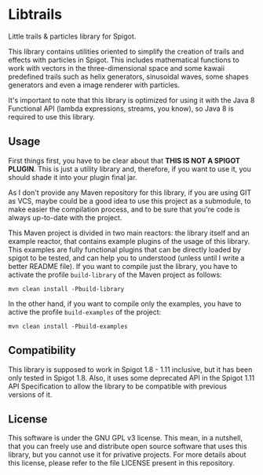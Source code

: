 # Libtrails
Little trails &amp; particles library for Spigot.

This library contains utilities oriented to simplify the creation of trails and effects with particles in Spigot. This includes mathematical functions to work with vectors in the three-dimensional space and some kawaii predefined trails such as helix generators, sinusoidal waves, some shapes generators and even a image renderer with particles.

It's important to note that this library is optimized for using it with the Java 8 Functional API (lambda expressions, streams, you know), so Java 8 is required to use this library.

## Usage

First things first, you have to be clear about that **THIS IS NOT A SPIGOT PLUGIN**. This is just a utility library and, therefore, if you want to use it, you should shade it into your plugin final jar.

As I don't provide any Maven repository for this library, if you are using GIT as VCS, maybe could be a good idea to use this project as a submodule, to make easier the compilation process, and to be sure that you're code is always up-to-date with the project.

This Maven project is divided in two main reactors: the library itself and an example reactor, that contains example plugins of the usage of this library. This examples are fully functional plugins that can be directly loaded by spigot to be tested, and can help you to understood (unless until I write a better README file). If you want to compile just the library, you have to activate the profile `build-library` of the Maven project as follows:

```mvn clean install -Pbuild-library```

In the other hand, if you want to compile only the examples, you have to active the profile `build-examples` of the project:

```mvn clean install -Pbuild-examples```

## Compatibility

This library is supposed to work in Spigot 1.8 - 1.11 inclusive, but it has been only tested in Spigot 1.8. Also, it uses some deprecated API in the Spigot 1.11 API Specification to allow the library to be compatible with previous versions of it.

## License

This software is under the GNU GPL v3 license. This mean, in a nutshell, that you can freely use and distribute open source software that uses this library, but you cannot use it for privative projects. For more details about this license, please refer to the file LICENSE present in this repository.
